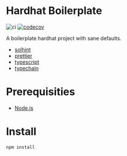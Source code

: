 # Hardhat Boilerplate

![ci](https://github.com/shapeshed/hardhat-boilerplate/workflows/Continuous%20Integration/badge.svg?branch=master)
[![codecov](https://codecov.io/gh/shapeshed/hardhat-boilerplate/branch/master/graph/badge.svg?token=FVXeaaBA3d)](https://codecov.io/gh/shapeshed/hardhat-boilerplate)

A boilerplate hardhat project with sane defaults.

* [solhint][1]
* [prettier][2]
* [typescript][4]
* [typechain][3]

# Prerequisities

* [Node.js][5]

# Install

    npm install

[1]: https://protofire.github.io/solhint/
[2]: https://prettier.io/
[3]: https://www.typescriptlang.org/
[4]: https://hardhat.org/plugins/hardhat-typechain.html
[5]: https://nodejs.org/
